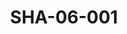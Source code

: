 ---
pid: SHA-06-001
title: SHA-06-001
language: ar
collection: شرحبيل احمد
original_label: 
rights: شرحبيل احمد
location_of_original: شرحبيل احمد
photographer_or_studio: 
scanned_from: photograph 8.8 by 11.3
_date: '1990'
location: البحرين، المتحف القومي
description: شرحبيل احمد في مؤتمر
additional_notes: 
permission_display: 'yes'
on_server: 'no'
on_website: 'no'
permalink: /photopages/ar/SHA-06-001.html
layout: photo-page
---